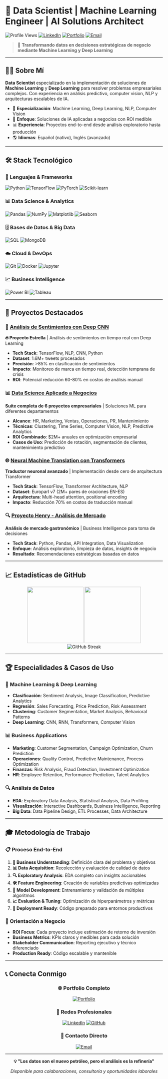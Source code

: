 # 🚀 Data Scientist | Machine Learning Engineer | AI Solutions Architect

![Profile Views](https://komarev.com/ghpvc/?username=TuUsuario&color=blue)
[![LinkedIn](https://img.shields.io/badge/LinkedIn-Connect-blue)](https://linkedin.com/in/tu-perfil)
[![Portfolio](https://img.shields.io/badge/Portfolio-GitHub%20Pages-green)](https://TuUsuario.github.io)
[![Email](https://img.shields.io/badge/Email-Contact-red)](mailto:tu-email@gmail.com)

> 🎯 **Transformando datos en decisiones estratégicas de negocio mediante Machine Learning y Deep Learning**

---

## 👨‍💻 Sobre Mí

**Data Scientist** especializado en la implementación de soluciones de **Machine Learning** y **Deep Learning** para resolver problemas empresariales complejos. Con experiencia en análisis predictivo, computer vision, NLP y arquitecturas escalables de IA.

- 🔬 **Especialización**: Machine Learning, Deep Learning, NLP, Computer Vision
- 🏢 **Enfoque**: Soluciones de IA aplicadas a negocios con ROI medible
- 📊 **Experiencia**: Proyectos end-to-end desde análisis exploratorio hasta producción
- 🌎 **Idiomas**: Español (nativo), Inglés (avanzado)

---

## 🛠️ Stack Tecnológico

### 🐍 **Lenguajes & Frameworks**
![Python](https://img.shields.io/badge/Python-Advanced-blue?logo=python)
![TensorFlow](https://img.shields.io/badge/TensorFlow-Expert-orange?logo=tensorflow)
![PyTorch](https://img.shields.io/badge/PyTorch-Advanced-red?logo=pytorch)
![Scikit-learn](https://img.shields.io/badge/Scikit--learn-Expert-orange?logo=scikit-learn)

### 📊 **Data Science & Analytics**
![Pandas](https://img.shields.io/badge/Pandas-Expert-blue?logo=pandas)
![NumPy](https://img.shields.io/badge/NumPy-Expert-blue?logo=numpy)
![Matplotlib](https://img.shields.io/badge/Matplotlib-Advanced-blue)
![Seaborn](https://img.shields.io/badge/Seaborn-Advanced-blue)

### 🗄️ **Bases de Datos & Big Data**
![SQL](https://img.shields.io/badge/SQL-Expert-blue?logo=postgresql)
![MongoDB](https://img.shields.io/badge/MongoDB-Intermediate-green?logo=mongodb)

### ☁️ **Cloud & DevOps**
![Git](https://img.shields.io/badge/Git-Advanced-orange?logo=git)
![Docker](https://img.shields.io/badge/Docker-Intermediate-blue?logo=docker)
![Jupyter](https://img.shields.io/badge/Jupyter-Expert-orange?logo=jupyter)

### 📈 **Business Intelligence**
![Power BI](https://img.shields.io/badge/Power%20BI-Advanced-yellow?logo=powerbi)
![Tableau](https://img.shields.io/badge/Tableau-Intermediate-blue?logo=tableau)

---

## 🎯 Proyectos Destacados

### 🧠 [Análisis de Sentimientos con Deep CNN](./ANALISIS%20SENTIMIENTOS%20(TWITTER)(NLPxRNC))
**🔥 Proyecto Estrella** | Análisis de sentimientos en tiempo real con Deep Learning
- **Tech Stack**: TensorFlow, NLP, CNN, Python
- **Dataset**: 1.6M+ tweets procesados
- **Precisión**: >85% en clasificación de sentimientos
- **Impacto**: Monitoreo de marca en tiempo real, detección temprana de crisis
- **ROI**: Potencial reducción 60-80% en costos de análisis manual

### 📊 [Data Science Aplicado a Negocios](./DS_APLICADO_NEGOCIOS)
**Suite completa de 6 proyectos empresariales** | Soluciones ML para diferentes departamentos
- **Alcance**: HR, Marketing, Ventas, Operaciones, PR, Mantenimiento
- **Técnicas**: Clustering, Time Series, Computer Vision, NLP, Predictive Analytics
- **ROI Combinado**: $2M+ anuales en optimización empresarial
- **Casos de Uso**: Predicción de rotación, segmentación de clientes, mantenimiento predictivo

### 🌐 [Neural Machine Translation con Transformers](./TRADUCTOR%20%20(TRANSFORMER))
**Traductor neuronal avanzado** | Implementación desde cero de arquitectura Transformer
- **Tech Stack**: TensorFlow, Transformer Architecture, NLP
- **Dataset**: Europarl v7 (2M+ pares de oraciones EN-ES)
- **Arquitectura**: Multi-head attention, positional encoding
- **Impacto**: Reducción 70% en costos de traducción manual

### 🔍 [Proyecto Henry - Análisis de Mercado](./PROYECTO_1_HENRY)
**Análisis de mercado gastronómico** | Business Intelligence para toma de decisiones
- **Tech Stack**: Python, Pandas, API Integration, Data Visualization
- **Enfoque**: Análisis exploratorio, limpieza de datos, insights de negocio
- **Resultado**: Recomendaciones estratégicas basadas en datos

---

## 📈 Estadísticas de GitHub

<div align="center">
  <img height="180em" src="https://github-readme-stats.vercel.app/api?username=TuUsuario&show_icons=true&theme=dark&include_all_commits=true&count_private=true"/>
  <img height="180em" src="https://github-readme-stats.vercel.app/api/top-langs/?username=TuUsuario&layout=compact&langs_count=7&theme=dark"/>
</div>

<div align="center">
  <img src="https://github-readme-streak-stats.herokuapp.com/?user=TuUsuario&theme=dark" alt="GitHub Streak"/>
</div>

---

## 🏆 Especialidades & Casos de Uso

### 🧠 **Machine Learning & Deep Learning**
- **Clasificación**: Sentiment Analysis, Image Classification, Predictive Analytics
- **Regresión**: Sales Forecasting, Price Prediction, Risk Assessment
- **Clustering**: Customer Segmentation, Market Analysis, Behavioral Patterns
- **Deep Learning**: CNN, RNN, Transformers, Computer Vision

### 📊 **Business Applications**
- **Marketing**: Customer Segmentation, Campaign Optimization, Churn Prediction
- **Operaciones**: Quality Control, Predictive Maintenance, Process Optimization
- **Finanzas**: Risk Analysis, Fraud Detection, Investment Optimization
- **HR**: Employee Retention, Performance Prediction, Talent Analytics

### 🔍 **Análisis de Datos**
- **EDA**: Exploratory Data Analysis, Statistical Analysis, Data Profiling
- **Visualización**: Interactive Dashboards, Business Intelligence, Reporting
- **Big Data**: Data Pipeline Design, ETL Processes, Data Architecture

---

## 🎓 Metodología de Trabajo

### 📋 **Proceso End-to-End**
1. **🎯 Business Understanding**: Definición clara del problema y objetivos
2. **📊 Data Acquisition**: Recolección y evaluación de calidad de datos
3. **🔍 Exploratory Analysis**: EDA completo con insights accionables
4. **🛠️ Feature Engineering**: Creación de variables predictivas optimizadas
5. **🤖 Model Development**: Entrenamiento y validación de múltiples algoritmos
6. **📈 Evaluation & Tuning**: Optimización de hiperparámetros y métricas
7. **🚀 Deployment Ready**: Código preparado para entornos productivos

### 💼 **Orientación a Negocio**
- **ROI Focus**: Cada proyecto incluye estimación de retorno de inversión
- **Business Metrics**: KPIs claros y medibles para cada solución
- **Stakeholder Communication**: Reporting ejecutivo y técnico diferenciado
- **Production Ready**: Código escalable y mantenible

---

## 📞 Conecta Conmigo

<div align="center">

### 🌐 **Portfolio Completo**
[![Portfolio](https://img.shields.io/badge/Portfolio-GitHub%20Pages-success?style=for-the-badge&logo=github)](https://TuUsuario.github.io)

### 💼 **Redes Profesionales**
[![LinkedIn](https://img.shields.io/badge/LinkedIn-0077B5?style=for-the-badge&logo=linkedin&logoColor=white)](https://linkedin.com/in/tu-perfil)
[![GitHub](https://img.shields.io/badge/GitHub-100000?style=for-the-badge&logo=github&logoColor=white)](https://github.com/TuUsuario)

### 📧 **Contacto Directo**
[![Email](https://img.shields.io/badge/Email-D14836?style=for-the-badge&logo=gmail&logoColor=white)](mailto:tu-email@gmail.com)

</div>

---

<div align="center">

**💡 "Los datos son el nuevo petróleo, pero el análisis es la refinería"**

*Disponible para colaboraciones, consultoría y oportunidades laborales*

</div>
